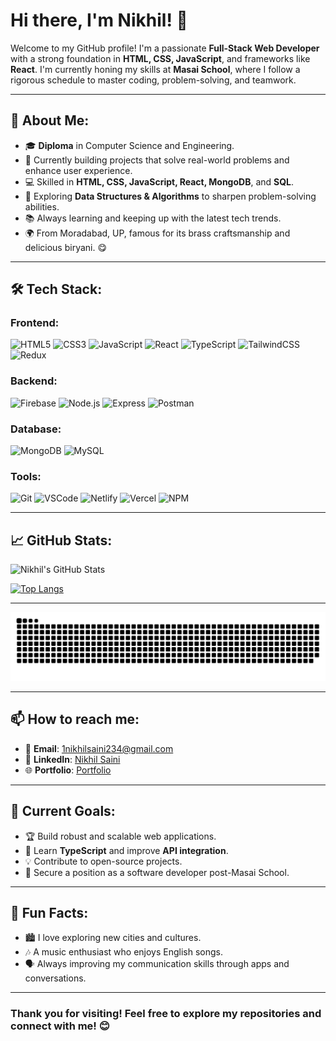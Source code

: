 # Hi there, I'm Nikhil! 👋

Welcome to my GitHub profile! I'm a passionate **Full-Stack Web Developer** with a strong foundation in **HTML, CSS, JavaScript**, and frameworks like **React**. I'm currently honing my skills at **Masai School**, where I follow a rigorous schedule to master coding, problem-solving, and teamwork.

---

## 🌟 About Me:

- 🎓 **Diploma** in Computer Science and Engineering.
- 🔭 Currently building projects that solve real-world problems and enhance user experience.
- 💻 Skilled in **HTML, CSS, JavaScript, React, MongoDB**, and **SQL**.
- 🚀 Exploring **Data Structures & Algorithms** to sharpen problem-solving abilities.
- 📚 Always learning and keeping up with the latest tech trends.
- 🌍 From Moradabad, UP, famous for its brass craftsmanship and delicious biryani. 😋

---

## 🛠️ Tech Stack:

### Frontend:
![HTML5](https://img.shields.io/badge/-HTML5-E34F26?style=flat-square&logo=html5&logoColor=white)
![CSS3](https://img.shields.io/badge/-CSS3-1572B6?style=flat-square&logo=css3&logoColor=white)
![JavaScript](https://img.shields.io/badge/-JavaScript-F7DF1E?style=flat-square&logo=javascript&logoColor=black)
![React](https://img.shields.io/badge/-React-61DAFB?style=flat-square&logo=react&logoColor=black)
![TypeScript](https://img.shields.io/badge/typescript-%23007ACC.svg?style=for-the-badge&logo=typescript&logoColor=white) 
![TailwindCSS](https://img.shields.io/badge/tailwindcss-%2338B2AC.svg?style=for-the-badge&logo=tailwind-css&logoColor=white)
![Redux](https://img.shields.io/badge/redux-%23593d88.svg?style=for-the-badge&logo=redux&logoColor=white)

### Backend:
![Firebase](https://img.shields.io/badge/firebase-%23039BE5.svg?style=for-the-badge&logo=firebase)
![Node.js](https://img.shields.io/badge/-Node.js-339933?style=flat-square&logo=node.js&logoColor=white)
![Express](https://img.shields.io/badge/-Express-000000?style=flat-square&logo=express&logoColor=white)
![Postman](https://img.shields.io/badge/Postman-FF6C37?style=for-the-badge&logo=postman&logoColor=white)

### Database:
![MongoDB](https://img.shields.io/badge/-MongoDB-47A248?style=flat-square&logo=mongodb&logoColor=white)
![MySQL](https://img.shields.io/badge/-MySQL-4479A1?style=flat-square&logo=mysql&logoColor=white)

### Tools:
![Git](https://img.shields.io/badge/-Git-F05032?style=flat-square&logo=git&logoColor=white)
![VSCode](https://img.shields.io/badge/-VS%20Code-007ACC?style=flat-square&logo=visual-studio-code&logoColor=white)
![Netlify](https://img.shields.io/badge/netlify-%23000000.svg?style=for-the-badge&logo=netlify&logoColor=#00C7B7)
![Vercel](https://img.shields.io/badge/vercel-%23000000.svg?style=for-the-badge&logo=vercel&logoColor=white)
![NPM](https://img.shields.io/badge/NPM-%23CB3837.svg?style=for-the-badge&logo=npm&logoColor=white)

---

## 📈 GitHub Stats:

![Nikhil's GitHub Stats](https://github-readme-stats.vercel.app/api?username=saini-nikhil&show_icons=true&theme=radical)

[![Top Langs](https://github-readme-stats.vercel.app/api/top-langs/?username=saini-nikhil&layout=compact&theme=radical)](https://github.com/anuraghazra/github-readme-stats)

---
<img src="https://raw.githubusercontent.com/platane/snk/output/github-contribution-grid-snake-dark.svg" alt="Snake animation" />

---

## 📫 How to reach me:

- 📧 **Email**: [1nikhilsaini234@gmail.com](mailto:1nikhilsaini234@gmail.com)
- 💼 **LinkedIn**: [Nikhil Saini](https://www.linkedin.com/in/nikhilsaini0/)
- 🌐 **Portfolio**: [Portfolio](https://saininikhilportfolio.vercel.app/)

---

## 🚀 Current Goals:

- 🏆 Build robust and scalable web applications.
- 🌱 Learn **TypeScript** and improve **API integration**.
- 💡 Contribute to open-source projects.
- 🎯 Secure a position as a software developer post-Masai School.

---

## 🌟 Fun Facts:

- 🏙️ I love exploring new cities and cultures.
- 🎶 A music enthusiast who enjoys English songs.
- 🗣️ Always improving my communication skills through apps and conversations.

---

### Thank you for visiting! Feel free to explore my repositories and connect with me! 😊
